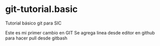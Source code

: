 # git-tutorial.basic
Tutorial básico git para SIC

Este es mi primer cambio en GIT
Se agrega linea desde editor en github para hacer pull desde gitbash
